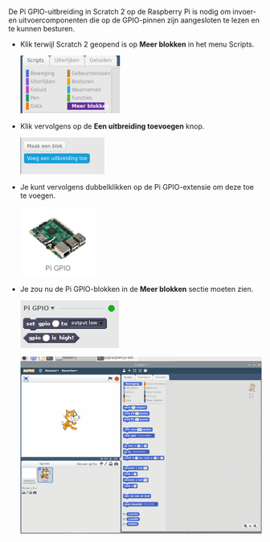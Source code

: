 De Pi GPIO-uitbreiding in Scratch 2 op de Raspberry Pi is nodig om invoer- en uitvoercomponenten die op de GPIO-pinnen zijn aangesloten te lezen en te kunnen besturen.

- Klik terwijl Scratch 2 geopend is op **Meer blokken** in het menu Scripts.
    
    ![meer blokken](images/more_blocks.png)

- Klik vervolgens op de **Een uitbreiding toevoegen** knop.
    
    ![uitbreiding toevoegen](images/add_extension.png)

- Je kunt vervolgens dubbelklikken op de Pi GPIO-extensie om deze toe te voegen.
    
    ![pi gpio](images/pi_gpio.png)

- Je zou nu de Pi GPIO-blokken in de **Meer blokken** sectie moeten zien.
    
    ![pi gpio blokken](images/pi_gpio_blocks.png)
    
    ![animatie](images/enable-pi-gpio.gif)
